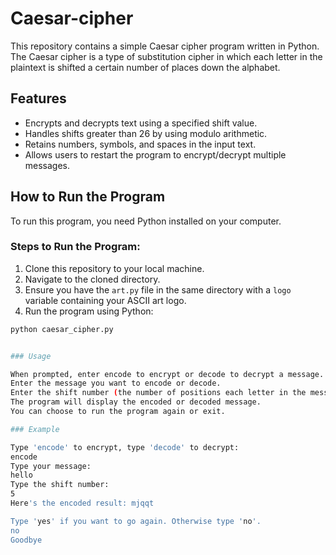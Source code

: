 # Caesar-cipher
This repository contains a simple Caesar cipher program written in Python. The Caesar cipher is a type of substitution cipher in which each letter in the plaintext is shifted a certain number of places down the alphabet.

## Features

- Encrypts and decrypts text using a specified shift value.
- Handles shifts greater than 26 by using modulo arithmetic.
- Retains numbers, symbols, and spaces in the input text.
- Allows users to restart the program to encrypt/decrypt multiple messages.

## How to Run the Program

To run this program, you need Python installed on your computer.

### Steps to Run the Program:

1. Clone this repository to your local machine.
2. Navigate to the cloned directory.
3. Ensure you have the `art.py` file in the same directory with a `logo` variable containing your ASCII art logo.
4. Run the program using Python:

```bash
python caesar_cipher.py


### Usage

When prompted, enter encode to encrypt or decode to decrypt a message.
Enter the message you want to encode or decode.
Enter the shift number (the number of positions each letter in the message will be shifted).
The program will display the encoded or decoded message.
You can choose to run the program again or exit.

### Example

Type 'encode' to encrypt, type 'decode' to decrypt:
encode
Type your message:
hello
Type the shift number:
5
Here's the encoded result: mjqqt

Type 'yes' if you want to go again. Otherwise type 'no'.
no
Goodbye
